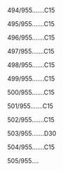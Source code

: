 494/955.......C15 


495/955.......C15 


496/955.......C15 


497/955.......C15 


498/955.......C15 


499/955.......C15 


500/955.......C15 


501/955.......C15 


502/955.......C15 


503/955.......D30 


504/955.......C15 


505/955.... 


